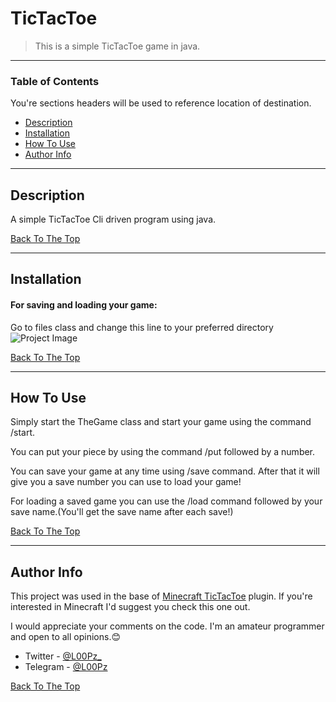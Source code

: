 # TicTacToe

> This is a simple TicTacToe game in java.

---

### Table of Contents
You're sections headers will be used to reference location of destination.

- [Description](#description)
- [Installation](#installation)
- [How To Use](#how-to-use)
- [Author Info](#author-info)

---

## Description

A simple TicTacToe Cli driven program using java.

[Back To The Top](#tictactoe)

---

## Installation

#### For saving and loading your game: 

Go to files class and change this line to your preferred directory
![Project Image](https://500px.com/photo/1050301743/something-by-AmirAli--Seyedzadegan)

[Back To The Top](#tictactoe)

---

## How To Use

Simply start the TheGame class and start your game using the command /start.

You can put your piece by using the command /put followed by a number.

You can save your game at any time using /save command. After that it will give you a save number you can use to load your game!

For loading a saved game you can use the /load command followed by your save name.(You'll get the save name after each save!)

[Back To The Top](#tictactoe)

---

## Author Info

This project was used in the base of [Minecraft TicTacToe](https://github.com/L000Pz/Minecraft_TicTacToe) plugin. If you're interested in Minecraft I'd suggest you check this one out.

I would appreciate your comments on the code. I'm an amateur programmer and open to all opinions.😊

- Twitter - [@L00Pz_](https://twitter.com/L00Pz_)
- Telegram - [@L00Pz](https://t.me/L00Pz)

[Back To The Top](#tictactoe)
